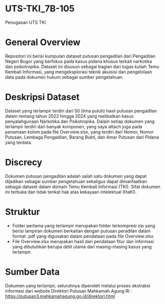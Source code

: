 # UTS-TKI_7B-105
Penugasan UTS TKI
# General Overview 
Repositori ini berisi kumpulan dataset putusan pengadilan dari Pengadilan Negeri Bogor yang berfokus pada kasus pidana khusus terkait narkotika dan psikotropika. Dataset ini disusun sebagai bagian dari tugas kuliah Temu Kembali Informasi, yang mengeksplorasi teknik akuisisi dan pengelolaan data pada dokumen hukum sebagai sumber pengetahuan.
# Deskripsi Dataset
Dataset yang terlampir terdiri dari 50 (lima puluh) hasil putusan pengadilan dalam rentang tahun 2022 hingga 2024 yang melibatkan kasus penyalahgunaan Narkotika dan Psikotropika. Dalam setiap dokumen yang terlampir terdiri dari banyak komponen, yang saya attach juga pada penamaan kolom pada file Overview.xlsx, yang terdiri dari Nomor, Nomor Putusan, Lembaga Pengadilan, Barang Bukti, dan Amar Putusan dari Pidana yang terdata.  
# Discrecy
Dokumen putusan pengadilan adalah salah satu dokumen yang dapat dijadikan sebagai sumber pengetahuan sekaligus dapat dimanfaatkan sebagai dataset dalam domain Temu Kembali Informasi (TKI). Sifat dokumen ini terbuka dan tidak terikat hak atas kekayaan intelektual (HaKI).

# Struktur
- Folder pertama yang terlampir merupakan folder terkompresi zip yang berisi lampiran dokumen berkaitan dengan putusan peradilan dalam format .pdf yang digunakan dalam pendataan pada file Overview.xlsx.
- File Overview.xlsx merupakan hasil dari pendataan fitur dan informasi yang dibutuhkan berupa detil utama dari masing-masing kasus yang terlampir.

# Sumber Data
Dokumen yang terlampir, seluruhnya diperoleh melalui proses ekstraksi informasi dari website Direktori Putusan Mahkamah Agung RI : https://putusan3.mahkamahagung.go.id/direktori.html
